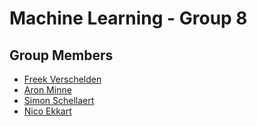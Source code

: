 # Machine Learning - Group 8

## Group Members
  - [Freek Verschelden](mailto:Freek.Verschelden@UGent.be)
  - [Aron Minne](mailto:Aron.Minne@UGent.be)
  - [Simon Schellaert](mailto:Simon.Schellaert@UGent.be)
  - [Nico Ekkart](mailto:Nico.Ekkart@UGent.be)
